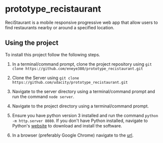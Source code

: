 # prototype_recistaurant
ReciStaurant is a mobile responsive progressive web app that allow users to find restaurants nearby or around a specified location.

## Using the project

To install this project follow the following steps.

1. In a terminal/command prompt, clone the project repository using `git clone https://github.com/eneye380/prototype_recistaurant.git`

2. Clone the Server using `git clone https://github.com/udacity/prototype_recistaurant.git`

3. Navigate to the server directory using a terminal/command prompt and run the command `node server`.

4. Navigate to the project directory using a terminal/command prompt.

5. Ensure you have python version 3 installed and run the command `python -m http.server 8080`. If you don't have Python installed, navigate to Python's [website](https://www.python.org/) to download and install the software.

6. In a browser (preferably Google Chrome) navigate to the [url](http://localhost:8080).


